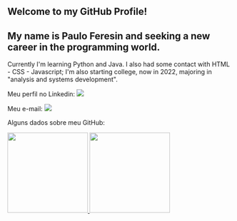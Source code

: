 ## Welcome to my GitHub Profile!

## My name is Paulo Feresin and seeking a new career in the programming world. ##

Currently I'm learning Python and Java. I also had some contact with HTML - CSS - Javascript;
I'm also starting college, now in 2022, majoring in "analysis and systems development".

Meu perfil no Linkedin: 
<a href="https://www.linkedin.com/in/pauloferesin" target="_blank"><img src="https://img.shields.io/badge/-LinkedIn-%230077B5?style=for-the-badge&logo=linkedin&logoColor=white" target="_blank"></a>

Meu e-mail: 
<a href = "mailto:paulo.feresin@gmail.com"><img src="https://img.shields.io/badge/Gmail-D14836?style=for-the-badge&logo=gmail&logoColor=white" target="_blank"></a>


Alguns dados sobre meu GitHub:

<div>
<a href="https://github.com/PauloFeresin">
<img height="180em" src="https://github-readme-stats.vercel.app/api/top-langs/?username=PauloFeresin&layout=compact&langs_count=7&theme=dracula"/>
<img height="180em" src="https://github-readme-stats.vercel.app/api?username=PauloFeresin&show_icons=true&theme=dracula&include_all_commits=true&count_private=true"/>
</div>
